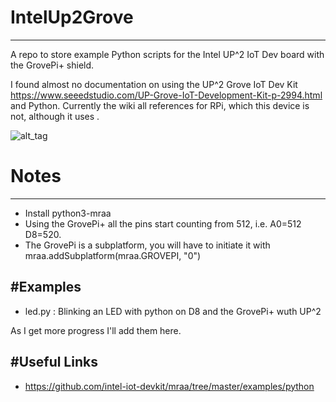 # IntelUp2Grove
----
A repo to store example Python scripts for the Intel UP^2 IoT Dev board with the GrovePi+ shield. 

I found almost no documentation on using the UP^2 Grove IoT Dev Kit <https://www.seeedstudio.com/UP-Grove-IoT-Development-Kit-p-2994.html> and Python. Currently the wiki all references for RPi, which this device is not, although it uses . 

![alt_tag](https://pbs.twimg.com/media/DrRYbAjU4AAmp2X.jpg)


# Notes
---- 
  - Install python3-mraa 
  - Using the GrovePi+ all the pins start counting from 512, i.e. A0=512 D8=520. 
  - The GrovePi is a subplatform, you will have to initiate it with mraa.addSubplatform(mraa.GROVEPI, "0") 

#Examples
---- 
  - led.py : Blinking an LED with python on D8 and the GrovePi+ wuth UP^2 

As I get more progress I'll add them here. 

#Useful Links
----
 - https://github.com/intel-iot-devkit/mraa/tree/master/examples/python
